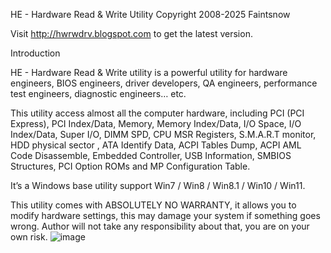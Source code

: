 HE - Hardware Read & Write Utility Copyright 2008-2025 Faintsnow

Visit http://hwrwdrv.blogspot.com to get the latest version.

Introduction

HE - Hardware Read & Write utility is a powerful utility for hardware engineers, BIOS engineers, driver developers, QA engineers, performance test engineers, diagnostic engineers… etc.

This utility access almost all the computer hardware, including PCI (PCI Express), PCI Index/Data, Memory, Memory Index/Data, I/O Space, I/O Index/Data, Super I/O, DIMM SPD, CPU MSR Registers, S.M.A.R.T monitor, HDD physical sector , ATA Identify Data, ACPI Tables Dump, ACPI AML Code Disassemble, Embedded Controller, USB Information, SMBIOS Structures, PCI Option ROMs and MP Configuration Table.

It’s a Windows base utility support Win7 / Win8 / Win8.1 / Win10 / Win11.

This utility comes with ABSOLUTELY NO WARRANTY, it allows you to modify hardware settings, this may damage your system if something goes wrong. Author will not take any responsibility about that, you are on your own risk.
![image](https://user-images.githubusercontent.com/29788303/144710285-bfe4318e-5dc8-4757-81c8-4471b6992f6e.png)
